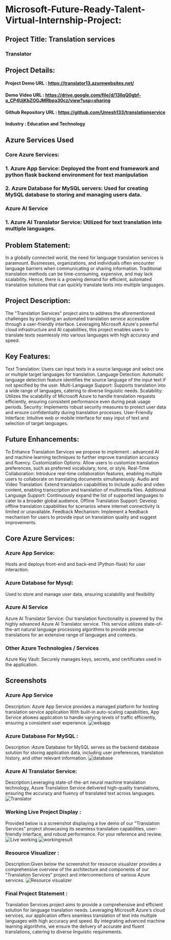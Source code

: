 # Microsoft-Future-Ready-Talent-Virtual-Internship-Project:
## Project Title: Translation services
### Translator
## Project Details: 
#### Project Demo URL : https://translator13.azurewebsites.net/
#### Demo Video URL : https://drive.google.com/file/d/13llqQ0gbf-a_CP4UjKbZOGJMRbpa30cz/view?usp=sharing
#### Github Repository URL : https://github.com/Umesh133/translationservice
#### Industry : Education and Technology

## Azure Services Used
### Core Azure Services:
### 1. Azure App Service: Deployed the front end framework and python flask backend environment for text manipulation
### 2. Azure Database for MySQL servers: Used for creating MySQL database to storing and managing users data.
### Azure AI Service
### 1. Azure AI Translator Service: Utilized for text translation into multiple languages.

## Problem Statement:
In a globally connected world, the need for language translation services is paramount. Businesses, organizations, and individuals often encounter language barriers when communicating or sharing information. Traditional translation methods can be time-consuming, expensive, and may lack scalability. Hence, there is a growing demand for efficient, automated translation solutions that can quickly translate texts into multiple languages.

## Project Description:
The "Translation Services" project aims to address the aforementioned challenges by providing an automated translation service accessible through a user-friendly interface. Leveraging Microsoft Azure's powerful cloud infrastructure and AI capabilities, this project enables users to translate texts seamlessly into various languages with high accuracy and speed.

## Key Features:
Text Translation: Users can input texts in a source language and select one or multiple target languages for translation.
Language Detection: Automatic language detection feature identifies the source language of the input text if not specified by the user.
Multi-Language Support: Supports translation into a wide range of languages, catering to diverse linguistic needs.
Scalability: Utilizes the scalability of Microsoft Azure to handle translation requests efficiently, ensuring consistent performance even during peak usage periods.
Security: Implements robust security measures to protect user data and ensure confidentiality during translation processes.
User-Friendly Interface: Intuitive web or mobile interface for easy input of text and selection of target languages.

## Future Enhancements:
To Enhance Translation Services we propose to implement : advanced AI and machine learning techniques to further improve translation accuracy and fluency.
Customization Options: Allow users to customize translation preferences, such as preferred vocabulary, tone, or style.
Real-Time Collaboration: Introduce real-time collaboration features, enabling multiple users to collaborate on translating documents simultaneously.
Audio and Video Translation: Extend translation capabilities to include audio and video content, enabling transcription and translation of multimedia files.
Additional Language Support: Continuously expand the list of supported languages to cater to a broader global audience.
Offline Translation Support: Develop offline translation capabilities for scenarios where internet connectivity is limited or unavailable.
Feedback Mechanism: Implement a feedback mechanism for users to provide input on translation quality and suggest improvements.

## Core Azure Services:
### Azure App Service:
Hosts and deploys front-end and back-end (Python-flask) for user interaction.

### Azure Database for Mysql:
Used to store and manage user data, ensuring scalability and flexibility

### Azure AI Service
Azure AI Translator Service:
Our translation functionality is powered by the highly advanced Azure AI Translator service. This service utilizes state-of-the-art natural language processing algorithms to provide precise translations for an extensive range of languages and contexts.

### Other Azure Technologies / Services
Azure Key Vault:
Securely manages keys, secrets, and certificates used in the application.

## Screenshots
### Azure App Service
Description: Azure App Service provides a managed platform for hosting translation service application With built-in auto-scaling capabilities, App Service allowes 
application to handle varying levels of traffic efficiently, ensuring a consistent user experience.
![webapp](https://github.com/Umesh133/translationservice/assets/155448320/8febca02-70ec-45fb-a641-549a5840f52a)

### Azure Database For MySQL :
Description :Azure Database for MySQL serves as the backend database solution for storing application data, including user preferences, translation history, and other relevant information.
![database](https://github.com/Umesh133/translationservice/assets/155448320/d2c4fdc9-9ef7-4068-ac59-05a0676f0d6c)

### Azure AI Translator Service:
Description:Leveraging state-of-the-art neural machine translation technology, Azure Translation Service delivered high-quality translations, ensuring the accuracy and fluency of translated text across languages.
![Translator](https://github.com/Umesh133/translationservice/assets/155448320/62763f2f-1abc-47e2-a757-4cc4386e115b)

### Working Live Project Display :
Provided below is a screenshot displaying a live demo of our "Translation Services" project showcasing its seamless translation capabilities, user-friendly interface, and robust performance. For your reference and review.
![Live working](https://github.com/Umesh133/translationservice/assets/155448320/19e14bbb-8c34-4208-b470-8c5ca958a177)
![workingresult](https://github.com/Umesh133/translationservice/assets/155448320/24b881f1-11f2-401d-9624-3f7e391baa4e)

### Resource Visualizer :
Description:Given below the screenshot for resource visualizer provides a comprehensive overview of the architecture and components of our "Translation Services" project and interconnections of various Azure services.
![Resource visualizer](https://github.com/Umesh133/translationservice/assets/155448320/fd011013-d74c-42a6-8245-232fb390d8b0)

### Final Project Statement :
Translation Services project aims to provide a comprehensive and efficient solution for language translation needs. Leveraging Microsoft Azure's cloud services, our application offers seamless translation of text into multiple languages with high accuracy and speed. By integrating advanced machine learning algorithms, we ensure the delivery of accurate and fluent translations, catering to diverse linguistic requirements.









